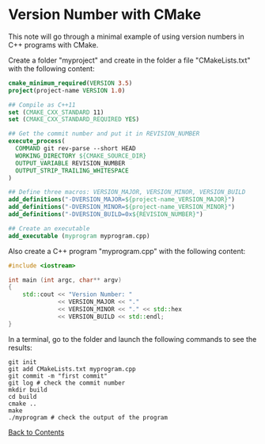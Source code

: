 # Version Number with CMake

This note will go through a minimal example of using version numbers in C++ programs with CMake.

Create a folder "myproject" and create in the folder a file "CMakeLists.txt" with the following content:
```cmake
cmake_minimum_required(VERSION 3.5)
project(project-name VERSION 1.0)

## Compile as C++11
set (CMAKE_CXX_STANDARD 11)
set (CMAKE_CXX_STANDARD_REQUIRED YES)

## Get the commit number and put it in REVISION_NUMBER
execute_process(
  COMMAND git rev-parse --short HEAD
  WORKING_DIRECTORY ${CMAKE_SOURCE_DIR}
  OUTPUT_VARIABLE REVISION_NUMBER
  OUTPUT_STRIP_TRAILING_WHITESPACE
)

## Define three macros: VERSION_MAJOR, VERSION_MINOR, VERSION_BUILD
add_definitions("-DVERSION_MAJOR=${project-name_VERSION_MAJOR}")
add_definitions("-DVERSION_MINOR=${project-name_VERSION_MINOR}")
add_definitions("-DVERSION_BUILD=0x${REVISION_NUMBER}")

## Create an executable
add_executable (myprogram myprogram.cpp)
```
Also create a C++ program "myprogram.cpp" with the following content:
```C++
#include <iostream>

int main (int argc, char** argv)
{
    std::cout << "Version Number: "
              << VERSION_MAJOR << "." 
              << VERSION_MINOR << "." << std::hex
              << VERSION_BUILD << std::endl;
}
```
In a terminal, go to the folder and launch the following commands to see the results:
```shell
git init
git add CMakeLists.txt myprogram.cpp
git commit -m "first commit"
git log # check the commit number
mkdir build
cd build
cmake ..
make
./myprogram # check the output of the program
```


[Back to Contents](./README.md)
